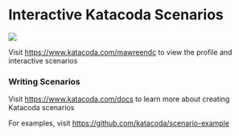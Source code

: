 # Interactive Katacoda Scenarios

[![](http://shields.katacoda.com/katacoda/mawreendc/count.svg)](https://www.katacoda.com/mawreendc "Get your profile on Katacoda.com")

Visit https://www.katacoda.com/mawreendc to view the profile and interactive scenarios

### Writing Scenarios
Visit https://www.katacoda.com/docs to learn more about creating Katacoda scenarios

For examples, visit https://github.com/katacoda/scenario-example
